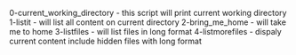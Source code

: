 0-current_working_directory - this script will print current working directory
1-listit - will list all content on current directory
2-bring_me_home - will take me to home
3-listfiles - will list files in long format
4-listmorefiles - dispaly current content include hidden files with long format
